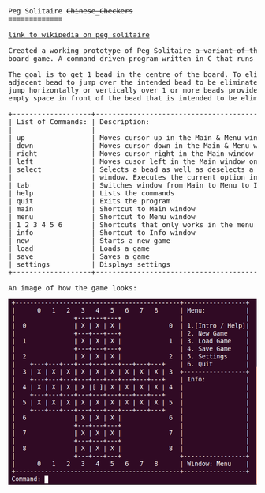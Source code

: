 <pre>
Peg Solitaire <strike>Chinese_Checkers</strike>
=============

<a href="https://en.m.wikipedia.org/wiki/Peg_solitaire">link to wikipedia on peg solitaire</a>

Created a working prototype of Peg Solitaire <strike>a variant of the Chinese Checkers</strike>
board game. A command driven program written in C that runs in the Terminal.

The goal is to get 1 bead in the centre of the board. To eliminate a bead use an 
adjacent bead to jump over the intended bead to be eliminated. A bead may only 
jump horizontally or vertically over 1 or more beads provided that there is an 
empty space in front of the bead that is intended to be eliminated.

+-------------------+----------------------------------------------------------+
| List of Commands: | Description:                                             |
|                   |                                                          |
| up                | Moves cursor up in the Main & Menu windows               |
| down              | Moves cursor down in the Main & Menu windows             |
| right             | Moves cursor right in the Main window only               |
| left              | Moves cusor left in the Main window only                 |
| select            | Selects a bead as well as deselects a bead in the Main   |
|                   | window. Executes the current option in the Main window   |
| tab               | Switches window from Main to Menu to Info & back to Main |
| help              | Lists the commands                                       |
| quit              | Exits the program                                        |
| main              | Shortcut to Main window                                  |
| menu              | Shortcut to Menu window                                  |
| 1 2 3 4 5 6       | Shortcuts that only works in the menu window             |
| info              | Shortcut to Info window                                  |
| new               | Starts a new game                                        |
| load              | Loads a game                                             |
| save              | Saves a game                                             |
| settings          | Displays settings                                        |
+-------------------+----------------------------------------------------------+

An image of how the game looks:
</pre>

<img src="https://github.com/AshrafAllie/Chinese_Checkers/blob/master/Chinese_Checkers.png" />
